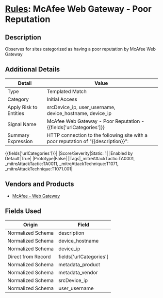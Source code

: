 # [Rules](README.md): McAfee Web Gateway - Poor Reputation

## Description
Observes for sites categorized as having a poor reputation by McAfee Web Gateway

## Additional Details
|Detail|Value|
|----|----|
|Type|Templated Match|
|Category|Initial Access|
|Apply Risk to Entities|srcDevice_ip, user_username, device_hostname, device_ip|
|Signal Name|McAfee Web Gateway - Poor Reputation - {{fields['urlCategories']}}|
|Summary Expression|HTTP connection to the following site with a poor reputation of "{{description}}":

{{fields['urlCategories']}}|
|Score/Severity|Static: 1|
|Enabled by Default|True|
|Prototype|False|
|Tags|_mitreAttackTactic:TA0001, _mitreAttackTactic:TA0011, _mitreAttackTechnique:T1071, _mitreAttackTechnique:T1071.001|
## Vendors and Products
- [McAfee - Web Gateway](../products/003d35b3-3ba8-4e93-8776-e5810b4e243e.md)


## Fields Used

|Origin|Field|
|----|----|
|Normalized Schema|description|
|Normalized Schema|device_hostname|
|Normalized Schema|device_ip|
|Direct from Record|fields['urlCategories']|
|Normalized Schema|metadata_product|
|Normalized Schema|metadata_vendor|
|Normalized Schema|srcDevice_ip|
|Normalized Schema|user_username|


